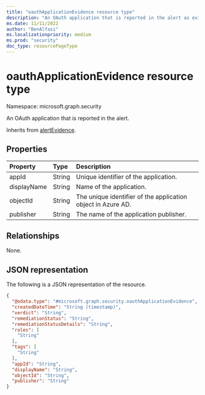```yaml
---
title: "oauthApplicationEvidence resource type"
description: "An OAuth application that is reported in the alert as evidence."
ms.date: 11/11/2022
author: "BenAlfasi"
ms.localizationpriority: medium
ms.prod: "security"
doc_type: resourcePageType
---
```


# oauthApplicationEvidence resource type

Namespace: microsoft.graph.security

An OAuth application that is reported in the alert.

Inherits from [alertEvidence](../resources/security-alertevidence.md).

## Properties
|Property|Type|Description|
|:---|:---|:---|
|appId|String|Unique identifier of the application.|
|displayName|String|Name of the application.|
|objectId|String|The unique identifier of the application object in Azure AD.|
|publisher|String|The name of the application publisher.|

## Relationships
None.

## JSON representation
The following is a JSON representation of the resource.
<!-- {
  "blockType": "resource",
  "@odata.type": "microsoft.graph.security.oauthApplicationEvidence"
}
-->
``` json
{
  "@odata.type": "#microsoft.graph.security.oauthApplicationEvidence",
  "createdDateTime": "String (timestamp)",
  "verdict": "String",
  "remediationStatus": "String",
  "remediationStatusDetails": "String",
  "roles": [
    "String"
  ],
  "tags": [
    "String"
  ],
  "appId": "String",
  "displayName": "String",
  "objectId": "String",
  "publisher": "String"
}
```